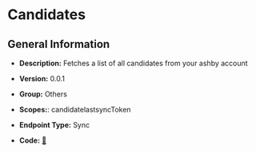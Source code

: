 # Candidates

## General Information

- **Description:** Fetches a list of all candidates from your ashby account

- **Version:** 0.0.1
- **Group:** Others
- **Scopes:**: candidatelastsyncToken
- **Endpoint Type:** Sync
- **Code:** [🔗](https://github.com/NangoHQ/integration-templates/tree/main/integrations/ashby/syncs/candidates.ts)
